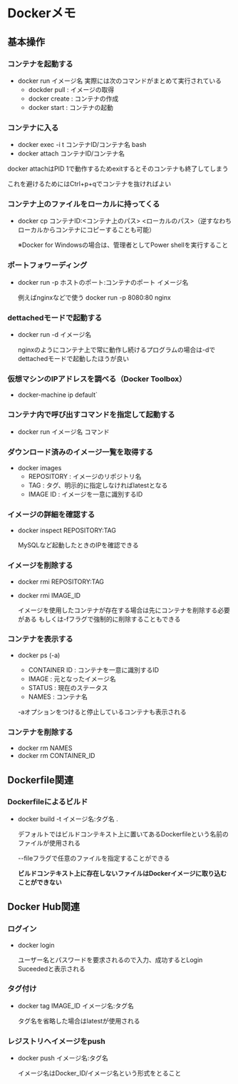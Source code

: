 # Dockerメモ

## 基本操作

### コンテナを起動する
* docker run イメージ名
	実際には次のコマンドがまとめて実行されている
	* dockder pull 	: イメージの取得
	* docker create	: コンテナの作成
	* docker start	: コンテナの起動

### コンテナに入る

* docker exec -i t コンテナID/コンテナ名 bash
* docker attach  コンテナID/コンテナ名

docker attachはPID 1で動作するためexitするとそのコンテナも終了してしまう

これを避けるためにはCtrl+p+qでコンテナを抜ければよい

### コンテナ上のファイルをローカルに持ってくる

* docker cp コンテナID:<コンテナ上のパス> <ローカルのパス>（逆すなわちローカルからコンテナにコピーすることも可能）

  ※Docker for Windowsの場合は、管理者としてPower shellを実行すること



### ポートフォワーディング

* docker run -p ホストのポート:コンテナのポート イメージ名

	例えばnginxなどで使う
	docker run -p 8080:80 nginx

### dettachedモードで起動する
* docker run -d イメージ名

	nginxのようにコンテナ上で常に動作し続けるプログラムの場合は-dでdettachedモードで起動したほうが良い


### 仮想マシンのIPアドレスを調べる（Docker Toolbox）
* docker-machine ip default`

### コンテナ内で呼び出すコマンドを指定して起動する
* docker run イメージ名 コマンド

### ダウンロード済みのイメージ一覧を取得する
* docker images
	* REPOSITORY	: イメージのリポジトリ名
	* TAG			: タグ、明示的に指定しなければlatestとなる
	* IMAGE ID	: イメージを一意に識別するID

### イメージの詳細を確認する
* docker inspect REPOSITORY:TAG

	MySQLなど起動したときのIPを確認できる

### イメージを削除する
* docker rmi REPOSITORY:TAG
* docker rmi IMAGE_ID

	イメージを使用したコンテナが存在する場合は先にコンテナを削除する必要がある
	もしくは-fフラグで強制的に削除することもできる

### コンテナを表示する
* docker ps (-a)
	* CONTAINER ID	: コンテナを一意に識別するID
	* IMAGE			: 元となったイメージ名
	* STATUS			: 現在のステータス
	* NAMES			: コンテナ名
	
	-aオプションをつけると停止しているコンテナも表示される

### コンテナを削除する
* docker rm NAMES
* docker rm CONTAINER_ID

## Dockerfile関連

### Dockerfileによるビルド
* docker build -t イメージ名:タグ名 .

	デフォルトではビルドコンテキスト上に置いてあるDockerfileという名前のファイルが使用される

	--fileフラグで任意のファイルを指定することができる

	**ビルドコンテキスト上に存在しないファイルはDockerイメージに取り込むことができない**

## Docker Hub関連

### ログイン
* docker login

	ユーザー名とパスワードを要求されるので入力、成功するとLogin Suceededと表示される

### タグ付け
* docker tag IMAGE_ID イメージ名:タグ名

	タグ名を省略した場合はlatestが使用される

### レジストリへイメージをpush
* docker push イメージ名:タグ名

	イメージ名はDocker_ID/イメージ名という形式をとること
